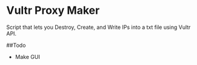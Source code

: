 # Vultr Proxy Maker
Script that lets you Destroy, Create, and Write IPs into a txt file using Vultr API.

##Todo
- Make GUI
